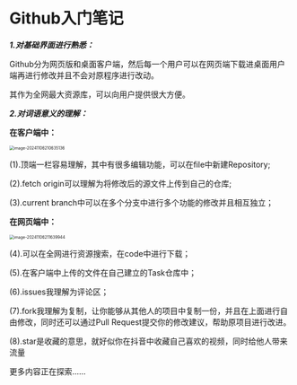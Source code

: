# Github入门笔记

***1.对基础界面进行熟悉：***

Github分为网页版和桌面客户端，然后每一个用户可以在网页端下载进桌面用户端再进行修改并且不会对原程序进行改动。

其作为全网最大资源库，可以向用户提供很大方便。

***2.对词语意义的理解：***

**在客户端中：**

<img src="C:/Users/ALPHA17/AppData/Roaming/Typora/typora-user-images/image-20241106210635136.png" alt="image-20241106210635136" style="zoom: 50%;" />

(1).顶端一栏容易理解，其中有很多编辑功能，可以在file中新建Repository;

[^Repository]: 即仓库

(2).fetch origin可以理解为将修改后的源文件上传到自己的仓库;

(3).current branch中可以在多个分支中进行多个功能的修改并且相互独立；

**在网页端中：**

<img src="C:/Users/ALPHA17/AppData/Roaming/Typora/typora-user-images/image-20241106211639944.png" alt="image-20241106211639944" style="zoom:50%;" />

(4).可以在全网进行资源搜索，在code中进行下载；

(5).在客户端中上传的文件在自己建立的Task仓库中；

(6).issues我理解为评论区；

(7).fork我理解为复制，让你能够从其他人的项目中复制一份，并且在上面进行自由修改，同时还可以通过Pull Request提交你的修改建议，帮助原项目进行改进。

(8).star是收藏的意思，就好似你在抖音中收藏自己喜欢的视频，同时给他人带来流量

更多内容正在探索……



